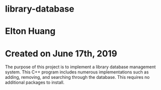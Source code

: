 # library-database
# Elton Huang
# Created on June 17th, 2019

The purpose of this project is to implement a library database management system. 
This C++ program includes numerous implementations such as adding, removing, and searching through the database.
This requires no additional packages to install.

